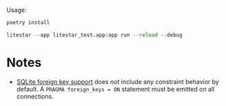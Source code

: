 Usage:

```bash
poetry install
```

```python
litestar --app litestar_test.app:app run --reload --debug
```

# Notes

- [SQLite foreign key support](https://docs.sqlalchemy.org/en/20/dialects/sqlite.html#foreign-key-support) does *not*
include any constraint behavior by default. A `PRAGMA foreign_keys = ON` statement must be emitted on all connections.
